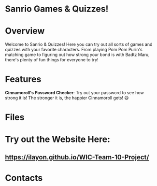 # Sanrio Games & Quizzes!

# Overview

Welcome to Sanrio & Quizzes! Here you can try out all sorts of games and quizzes with your favorite characters. From playing Pom Pom Purin's matching game to figuring out how strong your bond is with Badtz Maru, there's plenty of fun things for everyone to try!

# Features
**Cinnamoroll's Password Checker**: Try out your password to see how strong it is! The stronger it is, the happier Cinnamoroll gets! 😃

# Files

# Try out the Website Here:
## https://ilayon.github.io/WIC-Team-10-Project/
# Contacts
